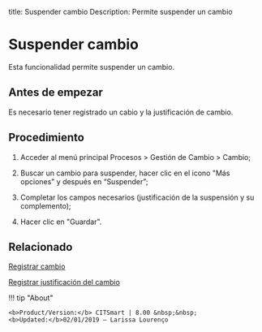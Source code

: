 title: Suspender cambio
Description: Permite suspender un cambio
# Suspender cambio

Esta funcionalidad permite suspender un cambio.  

Antes de empezar
----------------

Es necesario tener registrado un cabio y la justificación de cambio.

Procedimiento
------------

1.  Acceder al menú principal Procesos \>
    Gestión de Cambio \> Cambio;

2.  Buscar un cambio para suspender, hacer clic en el icono "Más opciones" y después en
    “Suspender”;

3.  Completar los campos necesarios (justificación de la suspensión y su complemento);

4.  Hacer clic en "Guardar".

Relacionado
-----------

[Registrar cambio](/es-es/citsmart-platform-9/processes/change/use/register-change.html)

[Registrar justificación del cambio](/es-es/citsmart-platform-9/processes/change/configuration/change-justification.html)

!!! tip "About"

    <b>Product/Version:</b> CITSmart | 8.00 &nbsp;&nbsp;
    <b>Updated:</b>02/01/2019 – Larissa Lourenço
